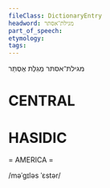 ```yaml
---
fileClass: DictionaryEntry
headword: מגילת־אסתּר
part_of_speech: 
etymology: 
tags: 
---
```

מגילת־אסתּר
מְגִלַּת אֶסְתֵּר

CENTRAL
========

HASIDIC
=======
= AMERICA = 

/məˈgɪləs ˈɛstər/